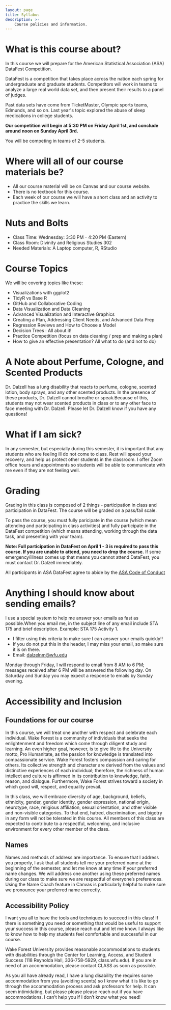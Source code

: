 ```yaml
---
layout: page
title: Syllabus
description: >-
    Course policies and information.
---
```


# What is this course about?

In this course we will prepare for the American Statistical Association (ASA) DataFest Competition. 

DataFest is a competition that takes place across the nation each spring for undergraduate and graduate students. Competitors will work in teams to analyze a large real world data set, and then present their results to a panel of judges. 

Past data sets have come from TicketMaster, Olympic sports teams, Edmunds, and so on. Last year's topic explored the abuse of sleep medications in college students. 

**Our competition will begin at 5:30 PM on Friday April 1st, and conclude around noon on Sunday April 3rd.**

You will be competing in teams of 2-5 students. 

# Where will all of our course materials be?

- All our course material will be on Canvas and our course website.
- There is no textbook for this course. 
- Each week of our course we will have a short class and an activity to practice the skills we learn. 

# Nuts and Bolts

- Class Time: Wednesday: 3:30 PM - 4:20 PM (Eastern)
- Class Room: Divinity and Religious Studies 302
- Needed Materials: A Laptop computer, R, RStudio 

# Course Topics 

We will be covering topics like these:

- Visualizations with ggplot2
- TidyR vs Base R
- GitHub and Collaborative Coding
- Data Visualization and Data Cleaning
- Advanced Visualization and Interactive Graphics
- Creating a Plan, Addressing Client Needs, and Advanced Data Prep
- Regression Reviews and How to Choose a Model
- Decision Trees : All about it!
- Practice Competition (focus on data cleaning / prep and making a plan)
- How to give an effective presentation? All what to do (and not to do)

# A Note about Perfume, Cologne, and Scented Products

Dr. Dalzell has a lung disability that reacts to perfume, cologne, scented lotion, body sprays, and any other scented products. In the presence of these products, Dr. Dalzell cannot breathe or speak.Because of this, students may not wear scented products in class or to any other face to face meeting with Dr. Dalzell. Please let Dr. Dalzell know if you have any questions!

# What if I am sick?

In any semester, but especially during this semester, it is important that any students who are feeling ill do not come to class. Rest will speed your recovery, and help us protect other students in the classroom. I offer Zoom office hours and appointments so students will be able to communicate with me even if they are not feeling well.

# Grading

Grading in this class is composed of 2 things - participation in class and participation in DataFest. The course will be graded on a pass/fail scale. 

To pass the course, you must fully paricipate in the course (which mean attending and participating in class activities) and fully participate in the DataFest competition (which means attending, working through the data task, and presenting with your team). 

**Note: Full participation in DataFest on April 1 - 3 is required to pass this course. If you are unable to attend, you need to drop the course.** If some emergency/illness comes up that means you cannot attend DataFest, you must contact Dr. Dalzell immediately. 

All participants in ASA DataFest agree to abide by the [ASA Code of Conduct](https://sites.google.com/wfu.edu/datafest2020/code-of-conduct)

# Anything I should know about sending emails?

I use a special system to help me answer your emails as fast as possible.When you email me, in the subject line of any email include STA 175 and brief description. Example: STA 175 Activity 1.

- I filter using this criteria to make sure I can answer your emails quickly!!
- If you do not put this in the header, I may miss your email, so make sure it is on there.
- Email: dalzelnm@wfu.edu

Monday through Friday, I will respond to email from 8 AM to 6 PM; messages received after 6 PM will be answered the following day. On Saturday and Sunday you may expect a response to emails by Sunday
evening.

# Accessibility and Inclusion

## Foundations for our course

In this course, we will treat one another with respect and celebrate each individual. Wake Forest is a community of individuals that seeks the enlightenment and freedom which come through diligent study
and learning. An even higher goal, however, is to give life to the University motto, Pro Humanitate, as the passion for knowledge is translated into compassionate service. Wake Forest fosters compassion and caring for others. Its collective strength and character are derived from the values and distinctive experiences of each individual; therefore, the richness of human intellect and culture is affirmed in its contribution to knowledge, faith, reason, and dialogue. Furthermore, Wake Forest strives toward a society in which good will, respect, and equality prevail. 

In this class, we will embrace diversity of age, background, beliefs,
ethnicity, gender, gender identity, gender expression, national origin, neurotype, race, religious affiliation, sexual orientation, and other visible and non-visible categories. To that end, hatred, discrimination, and bigotry in any form will not be tolerated in this course. All members of this class are expected to contribute to a respectful, welcoming, and inclusive environment for every other member of the class.

## Names

Names and methods of address are importance. To ensure that I address you properly, I ask that all students tell me your preferred name at the beginning of the semester, and let me know at any time if your preferred name changes. We will address one another using these preferred names during our class to make sure we are respectful of everyone’s preferences. Using the Name Coach feature in Canvas is
particularly helpful to make sure we pronounce your preferred name correctly.

## Accessibility Policy

I want you all to have the tools and techniques to succeed in this class! If there is something you need or something that would be useful to support your success in this course, please reach out and let me know. I always like to know how to help my students feel comfortable and successful in our course.

Wake Forest University provides reasonable accommodations to students with disabilities through the Center for Learning, Access, and Student Success (118 Reynolda Hall, 336-758-5929, class.wfu.edu). If
you are in need of an accommodation, please contact CLASS as soon as possible.

As you all have already read, I have a lung disability the requires some accommodation from you (avoiding scents) so I know what it is like to go through the accommodation process and ask professors for help. It can seem intimidating, but please please please reach out if you have accommodations. I can’t help you if I don’t know what you need!

---

